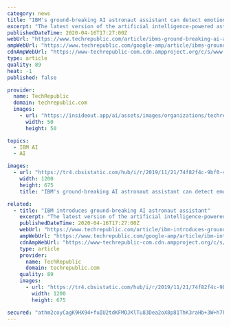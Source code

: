 ```yaml
---
category: news
title: "IBM's ground-breaking AI astronaut assistant can detect emotions"
excerpt: "The latest version of the artificial intelligence-powered astronaut assistant, CIMON-2, powered by IBM Watson technologies, was both successfully launched (December 5, 2019) and deployed (February 2020), signifying CIMON-2's completion of the next step in its research on the effects of stress and isolation during long-term missions."
publishedDateTime: 2020-04-16T17:27:00Z
webUrl: "https://www.techrepublic.com/article/ibms-ground-breaking-ai-astronaut-assistant-can-detect-emotions/"
ampWebUrl: "https://www.techrepublic.com/google-amp/article/ibms-ground-breaking-ai-astronaut-assistant-can-detect-emotions/"
cdnAmpWebUrl: "https://www-techrepublic-com.cdn.ampproject.org/c/s/www.techrepublic.com/google-amp/article/ibms-ground-breaking-ai-astronaut-assistant-can-detect-emotions/"
type: article
quality: 89
heat: -1
published: false

provider:
  name: TechRepublic
  domain: techrepublic.com
  images:
    - url: "https://insideout.app/ai/assets/images/organizations/techrepublic.com-50x50.jpg"
      width: 50
      height: 50

topics:
  - IBM AI
  - AI

images:
  - url: "https://tr4.cbsistatic.com/hub/i/r/2019/11/21/74f82f4c-9bf0-45d0-b25b-dc531bda7522/thumbnail/1200x675/d6c68e9704c02b8e85ffd06c329c02c0/20191031-veronica-karen.jpg"
    width: 1200
    height: 675
    title: "IBM's ground-breaking AI astronaut assistant can detect emotions"

related:
  - title: "IBM introduces ground-breaking AI astronaut assistant"
    excerpt: "The latest version of the artificial intelligence-powered astronaut assistant, CIMON-2, powered by IBM Watson technologies, was both successfully launched (December 5, 2019) and deployed (February 2020), signifying CIMON-2's completion of the next step in its research on the effects of stress and isolation during long-term missions."
    publishedDateTime: 2020-04-16T17:27:00Z
    webUrl: "https://www.techrepublic.com/article/ibm-introduces-ground-breaking-ai-astronaut-assistant/"
    ampWebUrl: "https://www.techrepublic.com/google-amp/article/ibm-introduces-ground-breaking-ai-astronaut-assistant/"
    cdnAmpWebUrl: "https://www-techrepublic-com.cdn.ampproject.org/c/s/www.techrepublic.com/google-amp/article/ibm-introduces-ground-breaking-ai-astronaut-assistant/"
    type: article
    provider:
      name: TechRepublic
      domain: techrepublic.com
    quality: 89
    images:
      - url: "https://tr4.cbsistatic.com/hub/i/r/2019/11/21/74f82f4c-9bf0-45d0-b25b-dc531bda7522/thumbnail/1200x675/d6c68e9704c02b8e85ffd06c329c02c0/20191031-veronica-karen.jpg"
        width: 1200
        height: 675

secured: "athm2coyCagK9HX94+fuIU2tdKFMOJKlTu83Dea2oX8p81ThK3raHb+3W+h7hAtOv+AayTJFf9Xs1DYcLjOuy8ftHqtcSHpCULEpjWfij4LtqoX4ZA65y5Tq3dCgzE3ZIj6MD3283mpPPTMBXbojzPdmD4DNqk+4I8gnI3JCWytSxkbmfxF50rDBbHC0QMRVdxXI7XIoKBpOZWLXJK3zP3cBzvMmO+PJrP+8K+M9s99sa8X6H6F0f/pTpPAggPk0HUO1EWCBk3nFCFpJXmu/wj+Ovb/ZowlgeoITEvKxSOwf2ZL1oClpsLtejk9myyViWYXLhSKJYBnzejmHVXvpSN4YWQxtP7IQwNRCQrjSD5OGXTX6yoSubBFZka90MytTVKH3ig7L2BQpXIfsDZiQvNgh5ooJ2LGWhhoRc0RxPMY9KkyVQyAtt/ncABR8hlSubu5ykaqt9YXL5BH3l1hOVmeCL/+T2vHIQLBwPCXdHMc=;MD3UArYsJjOe6DEp+4n5vA=="
---
```


